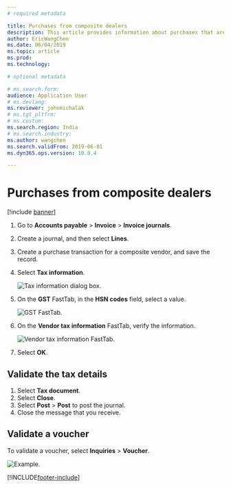 ```yaml
---
# required metadata

title: Purchases from composite dealers
description: This article provides information about purchases that are made from a composite dealer.
author: EricWangChen
ms.date: 06/04/2019
ms.topic: article
ms.prod: 
ms.technology: 

# optional metadata

# ms.search.form: 
audience: Application User
# ms.devlang: 
ms.reviewer: johnmichalak
# ms.tgt_pltfrm: 
# ms.custom: 
ms.search.region: India
# ms.search.industry: 
ms.author: wangchen
ms.search.validFrom: 2019-06-01
ms.dyn365.ops.version: 10.0.4

---
```


# Purchases from composite dealers

[!include [banner](../../includes/banner.md)]

1. Go to **Accounts payable** \> **Invoice** \> **Invoice journals**.
2. Create a journal, and then select **Lines**.
3. Create a purchase transaction for a composite vendor, and save the record.
4. Select **Tax information**.

    ![Tax information dialog box.](../media/Annotation-2019-05-16-101054.png)

5. On the **GST** FastTab, in the **HSN codes** field, select a value.

    ![GST FastTab.](../media/Annotation-2019-05-16-101138.png)

6. On the **Vendor tax information** FastTab, verify the information.

    ![Vendor tax information FastTab.](../media/Annotation-2019-05-16-101246.png)

7. Select **OK**.

## Validate the tax details

1. Select **Tax document**.
2. Select **Close**.
3. Select **Post** \> **Post** to post the journal.
4. Close the message that you receive.

## Validate a voucher

To validate a voucher, select **Inquiries** \> **Voucher**.

![Example.](../media/Annotation-2019-05-16-100656.png)


[!INCLUDE[footer-include](../../../includes/footer-banner.md)]
